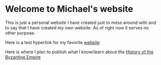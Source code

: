 # Welcome to Michael's website
This is just a personal website I have created just to mess around with and to say that I have created my own website. As of right now it serves no other purpose.

Here is a test hyperlink for my favorite [website](https://en.wikipedia.org/wiki/Main_Page)

Here is where I plan to publish what I know/learn about the [History of the Byzantine Empire](https://aquilare.github.io/byzantinehistory/)
